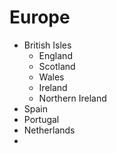 # Europe



- British Isles
  - England
  - Scotland
  - Wales
  - Ireland
  - Northern Ireland
- Spain
- Portugal
- Netherlands
- 

